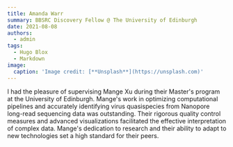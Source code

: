```yaml
---
title: Amanda Warr
summary: BBSRC Discovery Fellow @ The University of Edinburgh
date: 2021-08-08
authors:
  - admin
tags:
  - Hugo Blox
  - Markdown
image:
  caption: 'Image credit: [**Unsplash**](https://unsplash.com)'
---
```


I had the pleasure of supervising Mange Xu during their Master's program at the University of Edinburgh. Mange's work in optimizing computational pipelines and accurately identifying virus quasispecies from Nanopore long-read sequencing data was outstanding. Their rigorous quality control measures and advanced visualizations facilitated the effective interpretation of complex data. Mange's dedication to research and their ability to adapt to new technologies set a high standard for their peers.